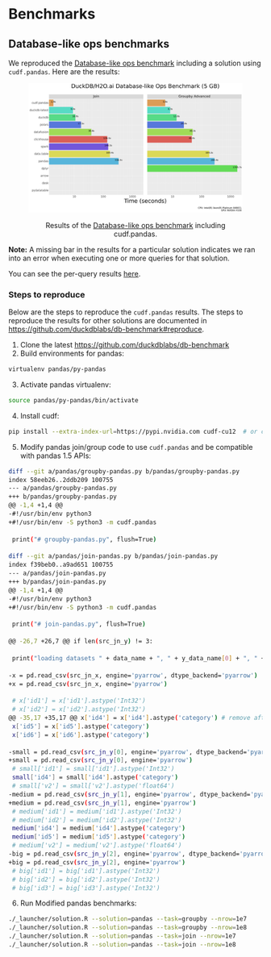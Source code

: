 # Benchmarks

## Database-like ops benchmarks

We reproduced the [Database-like ops benchmark](https://duckdblabs.github.io/db-benchmark/)
including a solution using `cudf.pandas`. Here are the results:

<figure>

![duckdb-benchmark-groupby-join](../_static/duckdb-benchmark-groupby-join.png)

<figcaption style="text-align: center;">Results of the <a
href="https://duckdblabs.github.io/db-benchmark/">Database-like ops
benchmark</a> including <span
class="title-ref">cudf.pandas</span>.</figcaption>
</figure>

**Note:** A missing bar in the results for a particular solution
indicates we ran into an error when executing one or more queries for
that solution.

You can see the per-query results [here](https://data.rapids.ai/duckdb-benchmark/index.html).

### Steps to reproduce

Below are the steps to reproduce the `cudf.pandas` results.  The steps
to reproduce the results for other solutions are documented in
<https://github.com/duckdblabs/db-benchmark#reproduce>.

1. Clone the latest <https://github.com/duckdblabs/db-benchmark>
2. Build environments for pandas:

```bash
virtualenv pandas/py-pandas
```

3. Activate pandas virtualenv:

```bash
source pandas/py-pandas/bin/activate
```

4. Install cudf:

```bash
pip install --extra-index-url=https://pypi.nvidia.com cudf-cu12  # or cudf-cu11
```

5. Modify pandas join/group code to use `cudf.pandas` and be compatible with pandas 1.5 APIs:

```bash
diff --git a/pandas/groupby-pandas.py b/pandas/groupby-pandas.py
index 58eeb26..2ddb209 100755
--- a/pandas/groupby-pandas.py
+++ b/pandas/groupby-pandas.py
@@ -1,4 +1,4 @@
-#!/usr/bin/env python3
+#!/usr/bin/env -S python3 -m cudf.pandas

 print("# groupby-pandas.py", flush=True)

diff --git a/pandas/join-pandas.py b/pandas/join-pandas.py
index f39beb0..a9ad651 100755
--- a/pandas/join-pandas.py
+++ b/pandas/join-pandas.py
@@ -1,4 +1,4 @@
-#!/usr/bin/env python3
+#!/usr/bin/env -S python3 -m cudf.pandas

 print("# join-pandas.py", flush=True)

@@ -26,7 +26,7 @@ if len(src_jn_y) != 3:

 print("loading datasets " + data_name + ", " + y_data_name[0] + ", " + y_data_name[1] + ", " + y_data_name[2], flush=True)

-x = pd.read_csv(src_jn_x, engine='pyarrow', dtype_backend='pyarrow')
+x = pd.read_csv(src_jn_x, engine='pyarrow')

 # x['id1'] = x['id1'].astype('Int32')
 # x['id2'] = x['id2'].astype('Int32')
@@ -35,17 +35,17 @@ x['id4'] = x['id4'].astype('category') # remove after datatable#1691
 x['id5'] = x['id5'].astype('category')
 x['id6'] = x['id6'].astype('category')

-small = pd.read_csv(src_jn_y[0], engine='pyarrow', dtype_backend='pyarrow')
+small = pd.read_csv(src_jn_y[0], engine='pyarrow')
 # small['id1'] = small['id1'].astype('Int32')
 small['id4'] = small['id4'].astype('category')
 # small['v2'] = small['v2'].astype('float64')
-medium = pd.read_csv(src_jn_y[1], engine='pyarrow', dtype_backend='pyarrow')
+medium = pd.read_csv(src_jn_y[1], engine='pyarrow')
 # medium['id1'] = medium['id1'].astype('Int32')
 # medium['id2'] = medium['id2'].astype('Int32')
 medium['id4'] = medium['id4'].astype('category')
 medium['id5'] = medium['id5'].astype('category')
 # medium['v2'] = medium['v2'].astype('float64')
-big = pd.read_csv(src_jn_y[2], engine='pyarrow', dtype_backend='pyarrow')
+big = pd.read_csv(src_jn_y[2], engine='pyarrow')
 # big['id1'] = big['id1'].astype('Int32')
 # big['id2'] = big['id2'].astype('Int32')
 # big['id3'] = big['id3'].astype('Int32')
```

6. Run Modified pandas benchmarks:

```bash
./_launcher/solution.R --solution=pandas --task=groupby --nrow=1e7
./_launcher/solution.R --solution=pandas --task=groupby --nrow=1e8
./_launcher/solution.R --solution=pandas --task=join --nrow=1e7
./_launcher/solution.R --solution=pandas --task=join --nrow=1e8
```
